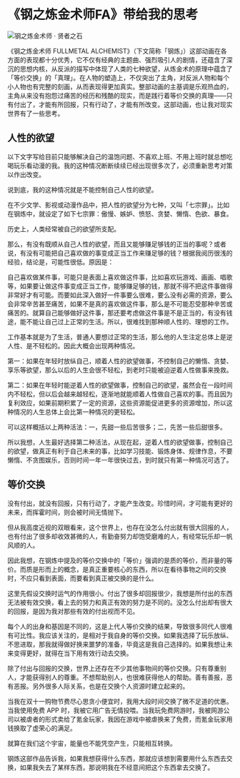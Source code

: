 # 《钢之炼金术师FA》带给我的思考

![钢之炼金术师 · 贤者之石](C:\My\1-BinaryFiles\9-MarkdownFileImages\p1070263930.jpg)

《钢之炼金术师 FULLMETAL ALCHEMIST》（下文简称「钢炼」）这部动画在各方面的表现都十分优秀，它不仅有经典的主题曲、强烈吸引人的剧情，还蕴含了深沉的思想内核，从反派的描写中体现了人类的七种欲望，从炼金术的原理中蕴含了「等价交换」的「真理」。在人物的塑造上，不仅突出了主角，对反派人物和每个小人物也有完整的刻画，从而表现得更加真实。整部动画的主基调是乐观热血的，主角从来没有抱怨过痛苦的经历和残酷的现实，而是践行着等价交换的真理——只有付出了，才能有所回报，只有行动了，才能有所改变。这部动画，也让我对现实世界有了一些思考。

## 人性的欲望

以下文字写给目前只能够解决自己的温饱问题、不喜欢上班、不用上班时就总想吃喝玩乐看动漫的我。我的这种情况断断续续已经出现很多次了，必须重新思考对策以作出改变。

说到底，我的这种情况就是不能控制自己人性的欲望。

在不少文学、影视或动漫作品中，把人性的欲望分为七种，又叫「七宗罪」。比如在钢炼中，就设定了如下七宗罪：傲慢、嫉妒、愤怒、贪婪、懒惰、色欲、暴食。

历史上，人类经常被自己的欲望所支配。

那么，有没有既顺从自己人性的欲望，而且又能够赚足够钱的正当的事呢？或者说，有没有可能把自己喜欢做的事变成正当工作来赚足够的钱？根据我阅历很浅的经验，结论是，可能性很低。原因是：

自己喜欢做某件事，可能只是表面上喜欢做这件事，比如喜欢玩游戏、画画、唱歌等，如果要让做这件事变成正当工作，能够赚足够的钱，那就不得不把这件事做得非常好才有可能。而要如此深入做好一件事要么很难，要么没有必需的资源，要么会非常辛苦甚至痛苦，如果不是真的喜欢做这件事，那么是不可能忍受那种辛苦或痛苦的。就算自己能够做好这件事，那还要考虑做这件事是不是正当的，有没有钱途，能不能让自己过上正常的生活。所以，很难找到那种顺人性的、理想的工作。

工作基本就是为了生活，普通人要想过正常的生活，那么他的人生注定总体上是逆人性、是不轻松的。因此大概会出现两种情况。

第一：如果在年轻时放纵自己，顺着人性的欲望做事，不控制自己的懒惰、贪婪、享乐等欲望，那么以后的人生会很不轻松，到老时只能被迫逆着人性做事来挽救。

第二：如果在年轻时能逆着人性的欲望做事，控制自己的欲望，虽然会在一段时间内不轻松，但以后会越来越轻松，逐渐地就能顺着人性做自己喜欢的事。而且因为复利效应，如果前期积累了一定的资源，这些资源能促进更多的资源增加，所以这种情况的人生总体上会比第一种情况的更轻松。

可以这样概括以上两种活法：一，先甜一些后苦很多；二，先苦一些后甜很多。

所以我想，人生最好选择第二种活法，从现在起，逆着人性的欲望做事，控制自己的欲望，做真正有利于自己未来的事，比如学习技能、锻炼身体、规律作息，不要懒惰、不贪图娱乐，否则时间一年一年很快过去，到时就只有第一种情况可选了。

## 等价交换

没有付出，就没有回报，只有行动了，才能产生改变。珍惜时间，才可能有更好的未来，而挥霍时间，则会被时间无情抛下。

但从我高度近视的双眼看来，这个世界上，也存在没怎么付出就有很大回报的人，也有付出了很多却收效甚微的人，有勤奋努力却饱受磨难的人，有经常玩乐却一帆风顺的人。

因此我想，在钢炼中提及的等价交换中的「等价」强调的是质的等价，而非量的等价。而质是形而上的概念，是真正重要核心的东西，所以在看待事物之间的交换时，不应只看到表面，而要看到真正被交换的是什么。

这里先假设交换时运气的作用很小。付出了很多却回报很少，我想是所付出的东西无法被有效交换，看上去的努力和真正有效的努力是不同的。没怎么付出却有很大的回报，是因为我对那些有效的付出视而不见。

每个人的出身和基因是不同的，这是上代人等价交换的结果，导致很多同代人很难有可比性。我应该关注的，是相对于我自身的等价交换。如果我选择了玩乐放纵、不思进取，那我就得做好换来噩梦的准备，毕竟这是我自己选择的。如果我想让未来变得更好，就得在当下用有效行动去交换。

除了付出与回报的交换，世界上还存在不少其他事物间的等价交换。只有尊重别人，才能获得别人的尊重。不想帮助别人，也很难获得他人的帮助。善有善报，恶有恶报。另外很多人际关系，也是在交换个人资源时建立起来的。

当我在双十一购物节费尽心思贪小便宜时，我用大段时间交换了微不足道的优惠。当我使用免费 APP 时，我被它用广告无情投喂。当我玩免费网游时，我被网游公司以被虐者的形式卖给了氪金玩家，我因在游戏中被虐换来了免费，而氪金玩家用钱换取了虚荣心的满足。

就算在我们这个宇宙，能量也不能凭空产生，只能相互转换。

钢炼这部作品告诉我，如果我想获得什么东西，那就应该想到需要用什么东西去交换，如果我失去了某样东西，那说明我在不经意间把这个东西拿去交换了。

